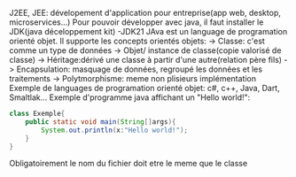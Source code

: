 J2EE, JEE: dévelopement d'application pour entreprise(app web, desktop, microservices...)
Pour pouvoir développer avec java, il faut installer le JDK(java déceloppement kit) -JDK21
JAva est un language de programation orienté objet. Il supporte les concepts orientés objets:
-> Classe: c'est comme un type de données
-> Objet/ instance de classe(copie valorisé de classe)
-> Héritage:dérivé une classe à partir d'une autre(relation père fils)
-> Encapsulation: masquage de données, regroupé les données et les traitements
-> Polytmorphisme: meme non plisieurs implémentation
Exemple de languages de programation orienté objet: c#, c++, Java, Dart, Smaltlak...
Exemple d'programme java affichant un "Hello world!":
```java
class Exemple{
    public static void main(String[]args){
        System.out.println(x:"Hello world!");
    }
}
```
Obligatoirement le nom du fichier doit etre le meme que le classe